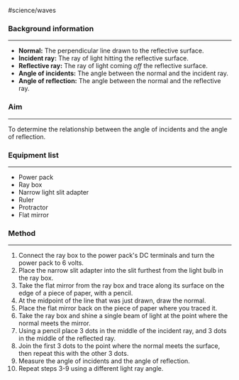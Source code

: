 #science/waves 

### Background information
---
- **Normal:** The perpendicular line drawn to the reflective surface.
- **Incident ray:** The ray of light hitting the reflective surface.
- **Reflective ray:** The ray of light coming *off* the reflective surface.
- **Angle of incidents:** The angle between the normal and the incident ray.
- **Angle of reflection:** The angle between the normal and the reflective ray.

### Aim
---
To determine the relationship between the angle of incidents and the angle of reflection.


### Equipment list
---
- Power pack
- Ray box
- Narrow light slit adapter
- Ruler
- Protractor
- Flat mirror


### Method
---
1. Connect the ray box to the power pack's DC terminals and turn the power pack to 6 volts.
2. Place the narrow slit adapter into the slit furthest from the light bulb in the ray box.
3. Take the flat mirror from the ray box and trace along its surface on the edge of a piece of paper, with a pencil.
4. At the midpoint of the line that was just drawn, draw the normal.
5. Place the flat mirror back on the piece of paper where you traced it.
6. Take the ray box and shine a single beam of light at the point where the normal meets the mirror.
7. Using a pencil place 3 dots in the middle of the incident ray, and 3 dots in the middle of the reflected ray.
8. Join the first 3 dots to the point where the normal meets the surface, then repeat this with the other 3 dots.
9. Measure the angle of incidents and the angle of reflection.
10. Repeat steps 3-9 using a different light ray angle.